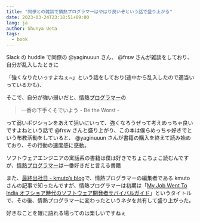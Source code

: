 ```yaml
---
title: "同僚との雑談で情熱プログラマーはやはり良いぞという話で盛り上がる"
date: 2023-03-24T23:18:51+09:00
lang: ja
author: Shunya Ueta
tags:
  - book
---
```


Slack の huddle で同僚の @yaginuuun さん、 @frsw さんが雑談をしており、自分が乱入したときに

「強くなりたいっすよねぇ~」という話をしており(途中から乱入したので適当いっているかも)、

そこで、自分が強い弱いだと、[情熱プログラマー](https://amzn.to/40vZkVD)の

> 一番の下手くそでいよう - Be the Worst -

って弱いポジションをあえて狙いにいって、強くなろうぜって考えめっちゃ良いですよねという話で @frsw さんと盛り上がり、この本は僕らめっちゃ好きでという布教活動をしていると、 @yaginuuun さんが書籍の購入を終えて読み始めており、その行動の速度感に感動。

ソフトウェアエンジニアの寓話系の書籍は僕は好きでちょこちょこ読むんですが、[情熱プログラマー](https://amzn.to/40vZkVD)は一番好きだと言える書籍

また、[最終出社日 \- kmuto’s blog](https://kmuto.hatenablog.com/entry/2022/10/31/111821)で、情熱プログラマーの編集者である kmuto さんの記事で知ったんですが、情熱プログラマーは初期は「[My Job Went To India オフショア時代のソフトウェア開発者サバイバルガイド](https://amzn.to/3ZlWIsM)」というタイトルで、その後、情熱プログラマーに変わったというネタを共有して盛り上がった。

好きなことを雑に語れる場ってのは楽しいですねぇ

